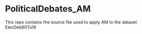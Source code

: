 # PoliticalDebates_AM
This repo contains the source file used to apply AM to the dataset ElecDeb60To16
